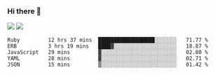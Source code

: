 ### Hi there 👋

<!--
**sasharevzin/sasharevzin** is a ✨ _special_ ✨ repository because its `README.md` (this file) appears on your GitHub profile.

Here are some ideas to get you started:

- 🔭 I’m currently working on ...
- 🌱 I’m currently learning ...
- 👯 I’m looking to collaborate on ...
- 🤔 I’m looking for help with ...
- 💬 Ask me about ...
- 📫 How to reach me: ...
- 😄 Pronouns: ...
- ⚡ Fun fact: ...
-->

![](https://yusufozturk.vercel.app/api?username=sasharevzin&hide_title=true&include_all_commits=true&count_private=true&show_icons=true) ![](https://yusufozturk.vercel.app/api/top-langs/?username=sasharevzin&layout=compact&langs_count=10&hide=apacheconf,coffeescript)

<!--START_SECTION:waka-->
```text
Ruby         12 hrs 37 mins  ██████████████████░░░░░░░   71.77 % 
ERB          3 hrs 19 mins   ████▓░░░░░░░░░░░░░░░░░░░░   18.87 % 
JavaScript   29 mins         ▓░░░░░░░░░░░░░░░░░░░░░░░░   02.80 % 
YAML         28 mins         ▓░░░░░░░░░░░░░░░░░░░░░░░░   02.71 % 
JSON         15 mins         ▒░░░░░░░░░░░░░░░░░░░░░░░░   01.42 % 
```
<!--END_SECTION:waka-->
